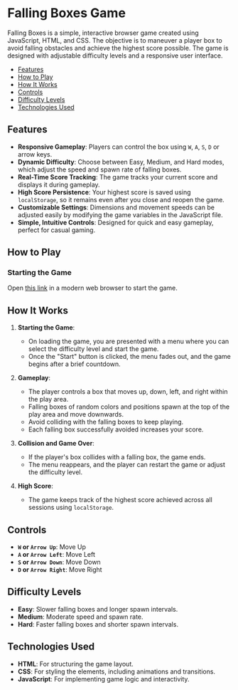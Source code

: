 # Falling Boxes Game

Falling Boxes is a simple, interactive browser game created using JavaScript, HTML, and CSS. The objective is to maneuver a player box to avoid falling obstacles and achieve the highest score possible. The game is designed with adjustable difficulty levels and a responsive user interface.

- [Features](#features)
- [How to Play](#how-to-play)
- [How It Works](#how-it-works)
- [Controls](#controls)
- [Difficulty Levels](#difficulty-levels)
- [Technologies Used](#technologies-used)

## Features

- **Responsive Gameplay**: Players can control the box using `W`, `A`, `S`, `D` or arrow keys.
- **Dynamic Difficulty**: Choose between Easy, Medium, and Hard modes, which adjust the speed and spawn rate of falling boxes.
- **Real-Time Score Tracking**: The game tracks your current score and displays it during gameplay.
- **High Score Persistence**: Your highest score is saved using `localStorage`, so it remains even after you close and reopen the game.
- **Customizable Settings**: Dimensions and movement speeds can be adjusted easily by modifying the game variables in the JavaScript file.
- **Simple, Intuitive Controls**: Designed for quick and easy gameplay, perfect for casual gaming.

## How to Play

### Starting the Game

Open [this link](https://bendik-bruun-olsen.github.io/Cubedash/) in a modern web browser to start the game.

## How It Works

1. **Starting the Game**:

   - On loading the game, you are presented with a menu where you can select the difficulty level and start the game.
   - Once the "Start" button is clicked, the menu fades out, and the game begins after a brief countdown.

2. **Gameplay**:

   - The player controls a box that moves up, down, left, and right within the play area.
   - Falling boxes of random colors and positions spawn at the top of the play area and move downwards.
   - Avoid colliding with the falling boxes to keep playing.
   - Each falling box successfully avoided increases your score.

3. **Collision and Game Over**:

   - If the player's box collides with a falling box, the game ends.
   - The menu reappears, and the player can restart the game or adjust the difficulty level.

4. **High Score**:
   - The game keeps track of the highest score achieved across all sessions using `localStorage`.

## Controls

- **`W` or `Arrow Up`**: Move Up
- **`A` or `Arrow Left`**: Move Left
- **`S` or `Arrow Down`**: Move Down
- **`D` or `Arrow Right`**: Move Right

## Difficulty Levels

- **Easy**: Slower falling boxes and longer spawn intervals.
- **Medium**: Moderate speed and spawn rate.
- **Hard**: Faster falling boxes and shorter spawn intervals.

## Technologies Used

- **HTML**: For structuring the game layout.
- **CSS**: For styling the elements, including animations and transitions.
- **JavaScript**: For implementing game logic and interactivity.
